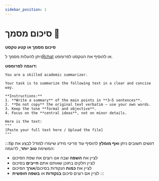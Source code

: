 ```yaml
---
sidebar_position: 1
---
```


# סיכום מסמך 📝

**סיכום מסמך או קטע טקסט**

ניתן להעלות מסמך ל[Rchat](https://docusaurus.new) או להוסיף את הטקסט לפרומפט. 

**דוגמה לפרומפט:**
```mdx title="סיכום מסמך"
You are a skilled academic summarizer.

Your task is to summarize the following text in a clear and concise way.

**Instructions:**
1. **Write a summary** of the main points in **3–5 sentences**.
2. **Do not copy** the original text verbatim — use your own words.
3. Keep the tone **formal and objective**.
4. Focus on the **central ideas**, not on minor details.

Here is the text:
"""
[Paste your full text here / Upload the file]
"""
```

:::tip דגשים חשובים
ניתן **ואף מומלץ** להוסיף עוד פריטי מידע שיעזרו למודל לבצע את המשימה **טוב יותר**, לדוגמה:
- לציין את **השפה** שבה אנו רוצים את שפת הסיכום
- לציין חלקים בתוכן שאותם אתם **חייבים** בסיכום
- לציין את **כמות** הנקודות בסיכום/**אורך** הסיכום
- לציין אם רוצים סיכום **בנקודות** או **בשפה חופשית**
:::
